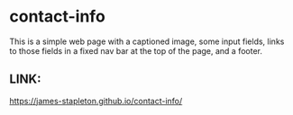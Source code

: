# contact-info

This is a simple web page with a captioned image, some input fields, links to those fields in a fixed nav bar at the top of the page, and a footer. 

## LINK:

https://james-stapleton.github.io/contact-info/